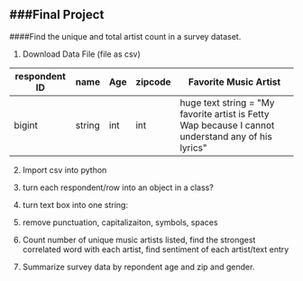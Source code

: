 ###Final Project
----

####Find the unique and total artist count in a survey dataset. 


1. Download Data File (file as csv)

respondent ID | name | Age | zipcode | Favorite Music Artist
---| ---- | ---- | ---- | ---- 
bigint | string | int | int | huge text string = "My favorite artist is Fetty Wap because I cannot understand any of his lyrics"

2. Import csv into python

3. turn each respondent/row into an object in a class? 

4. turn text box into one string: 

5. remove punctuation, capitalizaiton, symbols, spaces

6. Count number of unique music artists listed, find the strongest correlated word with each artist, find sentiment of each artist/text entry 

7. Summarize survey data by repondent age and zip and gender. 
